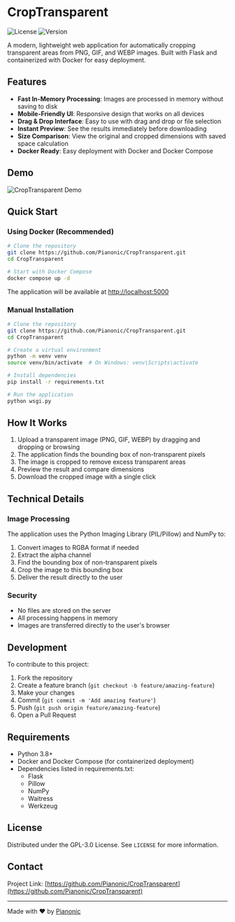 # CropTransparent

![License](https://img.shields.io/github/license/Pianonic/CropTransparent)
![Version](https://img.shields.io/github/v/release/Pianonic/CropTransparent?include_prereleases)

A modern, lightweight web application for automatically cropping transparent areas from PNG, GIF, and WEBP images. Built with Flask and containerized with Docker for easy deployment.

## Features

- **Fast In-Memory Processing**: Images are processed in memory without saving to disk
- **Mobile-Friendly UI**: Responsive design that works on all devices
- **Drag & Drop Interface**: Easy to use with drag and drop or file selection
- **Instant Preview**: See the results immediately before downloading
- **Size Comparison**: View the original and cropped dimensions with saved space calculation
- **Docker Ready**: Easy deployment with Docker and Docker Compose

## Demo

![CropTransparent Demo](https://raw.githubusercontent.com/Pianonic/CropTransparent/main/docs/demo.gif)

## Quick Start

### Using Docker (Recommended)

```bash
# Clone the repository
git clone https://github.com/Pianonic/CropTransparent.git
cd CropTransparent

# Start with Docker Compose
docker compose up -d
```

The application will be available at [http://localhost:5000](http://localhost:5000)

### Manual Installation

```bash
# Clone the repository
git clone https://github.com/Pianonic/CropTransparent.git
cd CropTransparent

# Create a virtual environment
python -m venv venv
source venv/bin/activate  # On Windows: venv\Scripts\activate

# Install dependencies
pip install -r requirements.txt

# Run the application
python wsgi.py
```

## How It Works

1. Upload a transparent image (PNG, GIF, WEBP) by dragging and dropping or browsing
2. The application finds the bounding box of non-transparent pixels
3. The image is cropped to remove excess transparent areas
4. Preview the result and compare dimensions
5. Download the cropped image with a single click

## Technical Details

### Image Processing

The application uses the Python Imaging Library (PIL/Pillow) and NumPy to:
1. Convert images to RGBA format if needed
2. Extract the alpha channel
3. Find the bounding box of non-transparent pixels
4. Crop the image to this bounding box
5. Deliver the result directly to the user

### Security

- No files are stored on the server
- All processing happens in memory
- Images are transferred directly to the user's browser

## Development

To contribute to this project:

1. Fork the repository
2. Create a feature branch (`git checkout -b feature/amazing-feature`)
3. Make your changes
4. Commit (`git commit -m 'Add amazing feature'`)
5. Push (`git push origin feature/amazing-feature`)
6. Open a Pull Request

## Requirements

- Python 3.8+
- Docker and Docker Compose (for containerized deployment)
- Dependencies listed in requirements.txt:
  - Flask
  - Pillow
  - NumPy
  - Waitress
  - Werkzeug

## License

Distributed under the GPL-3.0 License. See `LICENSE` for more information.

## Contact

Project Link: [https://github.com/Pianonic/CropTransparent](https://github.com/Pianonic/CropTransparent)

---

Made with ❤️ by [Pianonic](https://github.com/Pianonic)